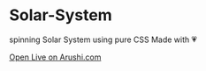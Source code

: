 # Solar-System
spinning Solar System using pure CSS
Made with 💗

[Open Live on Arushi.com ](http://127.0.0.1:5500/index.html/ArushiJoshi/solar%20system%20project)


